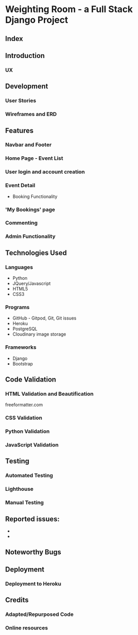 # Weighting Room -  a Full Stack Django Project

## Index

## Introduction

### UX

## Development  

### User Stories

### Wireframes and ERD

## Features

### Navbar and Footer

### Home Page - Event List

### User login and account creation

### Event Detail

- Booking Functionality

### 'My Bookings' page

### Commenting

### Admin Functionality

## Technologies Used 

### Languages

- Python
- JQuery/Javascript
- HTML5
- CSS3

### Programs 

- GitHub - Gitpod, Git, Git issues
- Heroku
- PostgreSQL
- Cloudinary image storage


### Frameworks

- Django
- Bootstrap

## Code Validation

### HTML Validation and Beautification
freeformatter.com

### CSS Validation

### Python Validation

### JavaScript Validation

## Testing

### Automated Testing

### Lighthouse

### Manual Testing 

Reported issues:
 -
 -
 -

## Noteworthy Bugs

## Deployment

### Deployment to Heroku

## Credits

### Adapted/Repurposed Code

### Online resources

